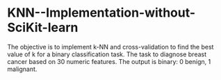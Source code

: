 # KNN--Implementation-without-SciKit-learn
The objective is to implement k-NN and cross-validation to find the best value of k for a binary classification task. The task to diagnose breast cancer based on 30 numeric features. The output is binary: 0 benign, 1 malignant. 

